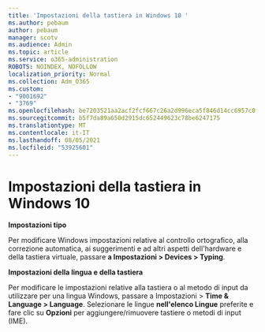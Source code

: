 ```yaml
---
title: 'Impostazioni della tastiera in Windows 10 '
ms.author: pebaum
author: pebaum
manager: scotv
ms.audience: Admin
ms.topic: article
ms.service: o365-administration
ROBOTS: NOINDEX, NOFOLLOW
localization_priority: Normal
ms.collection: Adm_O365
ms.custom:
- "9001692"
- "3769"
ms.openlocfilehash: be7203521aa2acf2fcf667c26a2d996eca5f846d14cc6957c0fde6b82d887aa8
ms.sourcegitcommit: b5f7da89a650d2915dc652449623c78be6247175
ms.translationtype: MT
ms.contentlocale: it-IT
ms.lasthandoff: 08/05/2021
ms.locfileid: "53925601"
---
```

# <a name="keyboard-settings-in-windows-10"></a>Impostazioni della tastiera in Windows 10

**Impostazioni tipo**

Per modificare Windows impostazioni relative al controllo ortografico, alla correzione automatica, ai suggerimenti e ad altri aspetti dell'hardware e della tastiera virtuale, passare **a Impostazioni > Devices > Typing**. 

**Impostazioni della lingua e della tastiera**

Per modificare le impostazioni relative alla tastiera o al metodo di input da utilizzare per una lingua Windows, passare a Impostazioni > **Time & Language > Language**. Selezionare le lingue **nell'elenco Lingue** preferite e fare clic su **Opzioni** per aggiungere/rimuovere tastiere o metodi di input (IME).
